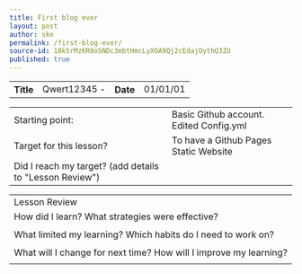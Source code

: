 ```yaml
---
title: First blog ever
layout: post
author: ske
permalink: /first-blog-ever/
source-id: 18k5rMzKR0oSNDc3mbtHmcLyXOA9Qj2cEdajOythQ3ZU
published: true
---
```

<table>
  <tr>
    <th>Title</th>
    <td>Qwert12345 -  </td>
    <th>Date</th>
    <td>01/01/01</td>
  </tr>
</table>


<table>
  <tr>
    <td>Starting point:</td>
    <td>Basic Github account. Edited Config.yml</td>
  </tr>
  <tr>
    <td>Target for this lesson?</td>
    <td>To have a Github Pages Static Website</td>
  </tr>
  <tr>
    <td>Did I reach my target? 
(add details to "Lesson Review")</td>
    <td></td>
  </tr>
</table>


<table>
  <tr>
    <td>Lesson Review</td>
  </tr>
  <tr>
    <td>How did I learn? What strategies were effective? </td>
  </tr>
  <tr>
    <td></td>
  </tr>
  <tr>
    <td>What limited my learning? Which habits do I need to work on? </td>
  </tr>
  <tr>
    <td></td>
  </tr>
  <tr>
    <td>What will I change for next time? How will I improve my learning?</td>
  </tr>
  <tr>
    <td></td>
  </tr>
</table>


